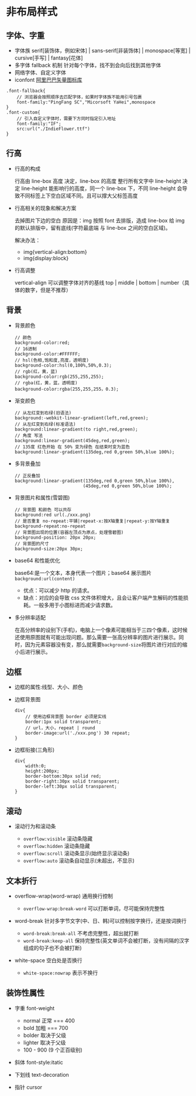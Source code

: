 # 非布局样式

## 字体、字重

- 字体族 serif[装饰体，例如宋体] | sans-serif[非装饰体] | monospace[等宽] | cursive[手写] | fantasy[花体]
- 多字体 fallback 机制 针对每个字体，找不到会向后找到其他字体
- 网络字体、自定义字体
- iconfont [阿里巴巴矢量图标库](https://www.iconfont.cn/)

```language=css
.font-fallback{
    // 浏览器会按照顺序去匹配字体，如果时字体族不能用引号包裹
    font-family:"PingFang SC","Micorsoft YaHei",monospace
}
.font-custom{
    // 引入自定义字体时，需要下方同时指定引入地址
    font-family:"IF";
    src:url("./IndieFlower.ttf")
}
```

## 行高

- 行高的构成

  行高由 line-box 高度 决定，line-box 的高度 整行所有文字中 line-height 决定
  line-height 能影响行的高度，同一个 line-box 下，不同 line-height 会导致不同标签上下空白区域不同。且可以撑大父标签高度

- 行高相关的现象和解决方案

  去掉图片下边的空白
  原因是：img 按照 font 去排版，造成 line-box 给 img 的默认排版中，留有底线(字符最底端 与 line-box 之间的空白区域)。

  解决办法：

  - img{vertical-align:bottom}
  - img{display:block}

- 行高调整

  vertical-align 可以调整字体对齐的基线 top | middle | bottom | number（具体的数字，但是不推荐）

## 背景

- 背景颜色

  ```language=css
  // 颜色
  background-color:red;
  // 16进制
  background-color:#FFFFFF;
  // hsl(色相,饱和度,亮度，透明度)
  background-color:hsl(0,100%,50%,0.3);
  // rgb(红，黄，蓝)
  background-color:rgb(255,255,255);
  // rgba(红，黄，蓝，透明度)
  background-color:rgba(255,255,255，0.3);
  ```

- 渐变颜色

  ```language=css
  // 从左红变到右绿(旧语法)
  background:-webkit-linear-gradient(left,red,green);
  // 从左红变到右绿(标准语法)
  background:linear-gradient(to right,red,green);
  // 角度 写法
  background:linear-gradient(45deg,red,green);
  // 135度 红色开始 在 50% 变为绿色 在结束时变为蓝色
  background:linear-gradient(135deg,red 0,green 50%,blue 100%);
  ```

- 多背景叠加

  ```language=css
  // 正反叠加
  background:linear-gradient(135deg,red 0,green 50%,blue 100%),
                            (45deg,red 0,green 50%,blue 100%);
  ```

- 背景图片和属性(雪碧图)

  ```language=css
  // 背景图 和颜色 可以共存
  background:red url(./xxx.png)
  // 是否重复 no-repeat:平铺|repeat-x:按X轴重复|repeat-y:按Y轴重复
  background-repeat:no-repeat
  // 背景图出现的位置(容器左顶点为原点，处理雪碧图)
  background-position: 20px 20px;
  // 背景图的尺寸
  background-size:20px 30px;
  ```

- base64 和性能优化

  base64:是一个文本，本身代表一个图片；base64 展示图片`background:url(content)`

  - 优点：可以减少 http 的请求。
  - 缺点：对应的会导致 css 文件体积增大，且会让客户端产生解码的性能损耗。一般多用于小图标进而减少请求数。

- 多分辨率适配

  在高分辨率的设别下(手机)，电脑上一个像素可能相当于三四个像素，这时候还使用原图就有可能出现问题。那么需要一张高分辨率的图片进行展示。同时，因为元素容器没有变，那么就需要`background-size`将图片进行对应的缩小后进行展示。

## 边框

- 边框的属性:线型、大小、颜色

- 边框背景图

  ```language=css
  div{
      // 使用边框背景图 border 必须是实线
      border:1px solid transparent;
      // url，大小，repeat | round
      border-image:url('./xxx.png') 30 repeat;
  }

  ```

- 边框衔接(三角形)

  ```language=css
  div{
      width:0;
      height:200px;
      border-bottom:30px solid red;
      border-right:30px solid transparent;
      border-left:30px solid transparent;
  }

  ```

## 滚动

- 滚动行为和滚动条

  - `overflow:visible` 滚动条隐藏
  - `overflow:hidden` 滚动条隐藏
  - `overflow:scroll` 滚动条显示(始终显示滚动条)
  - `overflow:auto` 滚动条自动显示(未超出，不显示)

## 文本折行

- overflow-wrap(word-wrap) 通用换行控制

  - `overflow-wrap:break-word` 可以打断单词，尽可能保持完整性

- word-break 针对多字节文字(中、日、韩)可以控制按字换行，还是按词换行

  - `word-break:break-all` 不考虑完整性，超出就打断
  - `word-break:keep-all` 保持完整性(英文单词不会被打断，没有间隔的汉字组成的句子也不会被打断)

- white-space 空白处是否换行

  - `white-space:nowrap` 表示不换行

## 装饰性属性

- 字重 font-weight

  - normal 正常 === 400
  - bold 加粗 === 700
  - bolder 取决于父级
  - lighter 取决于父级
  - 100 - 900 (9 个正百级别)

- 斜体 font-style:itatic
- 下划线 text-decoration
- 指针 cursor
